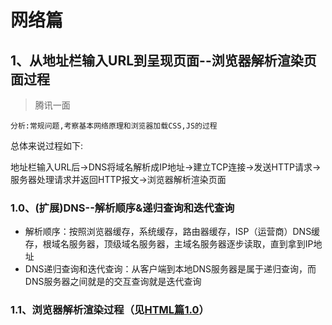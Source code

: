 # 网络篇
## 1、从地址栏输入URL到呈现页面--浏览器解析渲染页面过程

>腾讯一面

`分析:常规问题,考察基本网络原理和浏览器加载CSS,JS的过程`

总体来说过程如下:

地址栏输入URL后->DNS将域名解析成IP地址->建立TCP连接->发送HTTP请求->服务器处理请求并返回HTTP报文->浏览器解析渲染页面
### 1.0、(扩展)DNS--解析顺序&递归查询和迭代查询
- 解析顺序：按照浏览器缓存，系统缓存，路由器缓存，ISP（运营商）DNS缓存，根域名服务器，顶级域名服务器，主域名服务器逐步读取，直到拿到IP地址
- DNS递归查询和迭代查询：从客户端到本地DNS服务器是属于递归查询，而DNS服务器之间就是的交互查询就是迭代查询
### 1.1、浏览器解析渲染过程（见[HTML篇1.0]()）